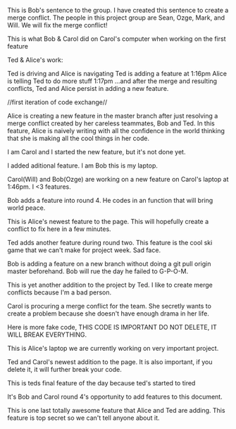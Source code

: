 This is Bob's sentence to the group. I have created this sentence to create a merge conflict. The people in this project group are Sean, Ozge, Mark, and Will. We will fix the merge conflict!

This is what Bob & Carol did on Carol's computer when working on the first feature

Ted & Alice's work:

Ted is driving and Alice is navigating
Ted is adding a feature at 1:16pm
Alice is telling Ted to do more stuff 1:17pm
...and after the merge and resulting conflicts, Ted and Alice persist in adding a new feature.

//first iteration of code exchange//

Alice is creating a new feature in the master branch after just resolving a merge conflict created by her careless teammates, Bob and Ted. In this feature, Alice is naively writing with all the confidence in the world thinking that she is making all the cool things in her code.

I am Carol and I started the new feature, but it's not done yet.


I added aditional feature. I am Bob this is my laptop.


Carol(Will) and Bob(Ozge) are working on a new feature on Carol's laptop at 1:46pm.  I <3 features.

Bob adds a feature into round 4. He codes in an function that will bring world peace.

This is Alice's newest feature to the page. This will hopefully create a conflict to fix here in a few minutes.

Ted adds another feature during round two. This feature is the cool ski game that we can't make for project week. Sad face.


Bob is adding a feature on a new branch without doing a git pull origin master beforehand. Bob will rue the day he failed to G-P-O-M.


This is yet another addition to the project by Ted. I like to create merge conflicts because I'm a bad person.

Carol is procuring a merge conflict for the team. She secretly wants to create a problem because she doesn't have enough drama in her life.

Here is more fake code, THIS CODE IS IMPORTANT DO NOT DELETE, IT WILL BREAK EVERYTHING.

This is Alice's laptop we are currently working on very important project.



Ted and Carol's newest addition to the page. It is also important, if you delete it, it will further break your code.


This is teds final feature of the day because ted's started to tired

It's Bob and Carol round 4's opportunity to add features to this document.


This is one last totally awesome feature that Alice and Ted are adding.  This feature is top secret so we can't tell anyone about it.
